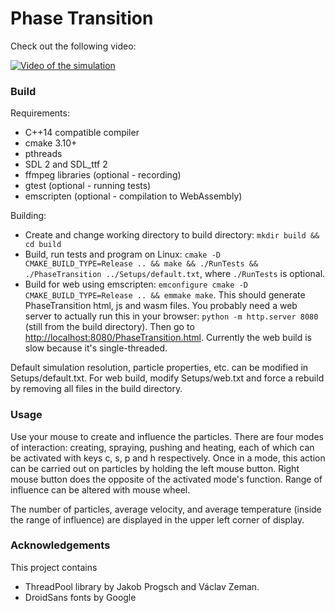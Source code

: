 # Phase Transition

Check out the following video:

[![Video of the simulation](https://img.youtube.com/vi/SFf3pcE08NM/0.jpg)](https://youtu.be/SFf3pcE08NM)

### Build

Requirements:

* C++14 compatible compiler
* cmake 3.10+
* pthreads
* SDL 2 and SDL_ttf 2
* ffmpeg libraries (optional - recording)
* gtest (optional - running tests)
* emscripten (optional - compilation to WebAssembly)

Building:

* Create and change working directory to build directory: `mkdir build && cd build`
* Build, run tests and program on Linux: `cmake -D CMAKE_BUILD_TYPE=Release .. && make && ./RunTests && ./PhaseTransition ../Setups/default.txt`,
where `./RunTests` is optional.
* Build for web using emscripten: `emconfigure cmake -D CMAKE_BUILD_TYPE=Release .. && emmake make`. This should generate PhaseTransition html, js and wasm files. You probably need a web server to actually run this in your browser: `python -m http.server 8080` (still from the build directory). Then go to <http://localhost:8080/PhaseTransition.html>. Currently the web build is slow because it's single-threaded.

Default simulation resolution, particle properties, etc. can be modified in Setups/default.txt. For web build, modify Setups/web.txt and force a rebuild by removing all files in the build directory.

### Usage

Use your mouse to create and influence the particles. There are four modes of interaction: creating, spraying, pushing and heating, each of which can be activated with keys c, s, p and h respectively.
Once in a mode, this action can be carried out on particles by holding the left mouse button.
Right mouse button does the opposite of the activated mode's function. Range of influence can be altered with mouse wheel.

The number of particles, average velocity, and average temperature (inside the range of influence) are displayed in the upper left corner of display.

### Acknowledgements

This project contains
* ThreadPool library by Jakob Progsch and Václav Zeman.
* DroidSans fonts by Google

